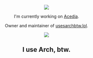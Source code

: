 <p align="center">
    
</p>

<p align="center">
    <a href="https://www.last.fm/user/Spencer-0003"><img src="https://github-readme-lastfm-stats.netlify.app/.netlify/functions/card?user=Spencer-0003&theme=dark"/></a>
    <br/>
</p>

<p align="center">I'm currently working on <a href="https://acedia.cc/discord">Acedia</a>.</p>
<p align="center">Owner and maintainer of <a href="https://usesarchbtw.lol">usesarchbtw.lol</a>.</p>

<p align="center">
    <a href="https://wakatime.com/@3920914e-10af-4d83-8c9a-7df756ee968c"><img src="https://wakatime.com/badge/user/3920914e-10af-4d83-8c9a-7df756ee968c.svg"/></a>
    <h2 align="center">I use Arch, btw.</h2>
</p>

